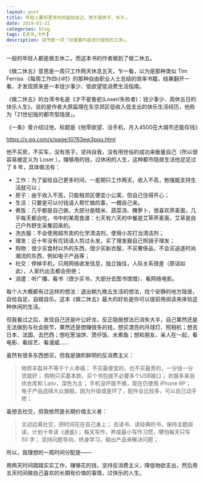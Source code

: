 ```yaml
---
layout: post
title: 年轻人要将更多时间留给自己，而不是房子、车子…
date: 2019-01-22
categories: blog
tags: [读书,卡片]
description: 读书是一项「对重要内容进行提炼的工序」。
---
```



一般的年轻人都是做五休二，而这本书的作者做到了做二休五。

《做二休五》意思是一周只工作两天休息五天，乍一看，以为是那种类似 Tim Ferriss 《每周工作四小时》的那种自由职业人士总结的效率书籍，结果翻开一看，才发现原来是一本钱少事少、低欲望低消费生活指南。

《做二休五》的台湾书名是《才不是鲁蛇(Loser/失败者)：钱少事少、周休五日的快乐人生》，说的是作者大原扁理在东京郊区低收入低支出的快乐生活经历，他称为「21世纪版的都市型隐居」。

《一条》曾介绍过他，标题是《他零欲望、没手机，月入4500在大城市还能存钱》

https://v.qq.com/x/page/l0763ew3pqu.html

他不买房，不买车，没有孩子，坚持自我，没有用世俗的成功来衡量自己（所以很容易被定义为 Loser ），赚够用的钱，过休闲的人生，这种都市隐居生活他足足过了 8 年，具体做法有：

- 工作：为了留给自己更多时间，一星期只工作两天，收入不高，勉强能支持生活就可以；
- 房子：由于收入不高，只能租郊区便宜小公寓，但自己住得开心；
- 生活：只要是可以付钱请人帮忙做的事，一概自己来。
- 煮饭：几乎都是自己做，大部分是糙米、蔬菜汤、腌萝卜，很喜欢荞麦面，几乎每天都会吃，书中的某周食谱：七天有六天的中餐是艾草荞麦面，艾草是自己户外野生采集回来的。
- 洗衣服：不会使用超市卖的化学清洁剂，使用小苏打当清洁剂；
- 理发：近十年没有花钱请人剪过头发，买了理发器自己照镜子理发；
- 购物：很少买食材以外的东西，很少买新衣服，不买奢侈品，不会买追逐时尚潮流的东西，例如电子产品等；
- 社交：停掉手机，只用网络收发信息，独立独往，人际关系很差（原话如此），人家约出去都会拒绝；
- 消遣：听广播、看书（很少买书，大部分去图书馆借）、看网络电影。

每个人大概都有过这样的想法：退出朝九晚五生活的想法，找个安静的地方隐居，自给自足，自娱自乐。这本《做二休五》最大的好处是你可以提前用阅读来体验这种休闲的生活。

但我看过之后，发现自己还是叶公好龙，反正隐居想法已消失大半，自己果然还是无法做到与社会脱节，果然还是想赚很多的钱，想买漂亮的月球灯、照相机；想去日本、法国、去巴西；想吃葱油饼、煲仔饭、水煮鱼；想和朋友、亲人在一起，看电影、看综艺、看漫威……

虽然有很多东西想买，但我是旗帜鲜明的反消费主义：

> 物质丰盈并不等于个人幸福；
> 不买最便宜的，也不买最贵的，一分钱一分货就好；
> 购物只买基本款，买个书包就不必要多个USB接口；
> 衣服多来自优衣库和 Lativ，深色为主；
> 手机没坏就不换，现在仍使用 iPhone 6P；
> 电子产品选择大众旗舰，因为升级或是坏了，配件会比较多，可以自己动手修；

虽想去社交，但我依然是长期价值主义者：

> 主动远离社交，把时间花在自己身上；
> 去读书、读经典的书，保持主题阅读，计划十年读《通鉴》；
> 每天写作，养成最小写作习惯，哪怕每天只写 50 字；
> 坚持问题导向，终身学习，输出产品来解决问题；


所以，我理想的一周时间分配是——

用两天时间踏踏实实工作，赚够花的钱，坚持反消费主义，降低物欲支出，然后用五天时间做自己喜欢的长期有价值的事情，过快乐的人生。